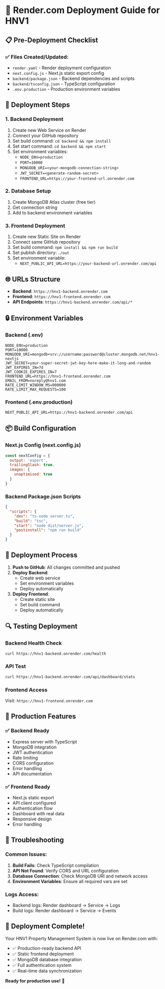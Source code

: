 # 🚀 Render.com Deployment Guide for HNV1

## 📋 **Pre-Deployment Checklist**

### ✅ **Files Created/Updated:**
- `render.yaml` - Render deployment configuration
- `next.config.js` - Next.js static export config
- `backend/package.json` - Backend dependencies and scripts
- `backend/tsconfig.json` - TypeScript configuration
- `.env.production` - Production environment variables

## 🔧 **Deployment Steps**

### **1. Backend Deployment**
1. Create new Web Service on Render
2. Connect your GitHub repository
3. Set build command: `cd backend && npm install`
4. Set start command: `cd backend && npm start`
5. Set environment variables:
   - `NODE_ENV=production`
   - `PORT=10000`
   - `MONGODB_URI=<your-mongodb-connection-string>`
   - `JWT_SECRET=<generate-random-secret>`
   - `FRONTEND_URL=https://your-frontend-url.onrender.com`

### **2. Database Setup**
1. Create MongoDB Atlas cluster (free tier)
2. Get connection string
3. Add to backend environment variables

### **3. Frontend Deployment**
1. Create new Static Site on Render
2. Connect same GitHub repository
3. Set build command: `npm install && npm run build`
4. Set publish directory: `./out`
5. Set environment variable:
   - `NEXT_PUBLIC_API_URL=https://your-backend-url.onrender.com/api`

## 🌐 **URLs Structure**
- **Backend**: `https://hnv1-backend.onrender.com`
- **Frontend**: `https://hnv1-frontend.onrender.com`
- **API Endpoints**: `https://hnv1-backend.onrender.com/api/*`

## 🔒 **Environment Variables**

### **Backend (.env)**
```
NODE_ENV=production
PORT=10000
MONGODB_URI=mongodb+srv://username:password@cluster.mongodb.net/hnv1-nextjs
JWT_SECRET=your-super-secret-jwt-key-here-make-it-long-and-random
JWT_EXPIRES_IN=7d
JWT_COOKIE_EXPIRES_IN=7
FRONTEND_URL=https://hnv1-frontend.onrender.com
EMAIL_FROM=noreply@hnv1.com
RATE_LIMIT_WINDOW_MS=900000
RATE_LIMIT_MAX_REQUESTS=100
```

### **Frontend (.env.production)**
```
NEXT_PUBLIC_API_URL=https://hnv1-backend.onrender.com/api
```

## 📦 **Build Configuration**

### **Next.js Config (next.config.js)**
```javascript
const nextConfig = {
  output: 'export',
  trailingSlash: true,
  images: {
    unoptimized: true
  }
}
```

### **Backend Package.json Scripts**
```json
{
  "scripts": {
    "dev": "ts-node server.ts",
    "build": "tsc",
    "start": "node dist/server.js",
    "postinstall": "npm run build"
  }
}
```

## 🚀 **Deployment Process**

1. **Push to GitHub**: All changes committed and pushed
2. **Deploy Backend**: 
   - Create web service
   - Set environment variables
   - Deploy automatically
3. **Deploy Frontend**:
   - Create static site
   - Set build command
   - Deploy automatically

## 🔍 **Testing Deployment**

### **Backend Health Check**
```bash
curl https://hnv1-backend.onrender.com/health
```

### **API Test**
```bash
curl https://hnv1-backend.onrender.com/api/dashboard/stats
```

### **Frontend Access**
Visit: `https://hnv1-frontend.onrender.com`

## 🎯 **Production Features**

### ✅ **Backend Ready**
- Express server with TypeScript
- MongoDB integration
- JWT authentication
- Rate limiting
- CORS configuration
- Error handling
- API documentation

### ✅ **Frontend Ready**
- Next.js static export
- API client configured
- Authentication flow
- Dashboard with real data
- Responsive design
- Error handling

## 🔧 **Troubleshooting**

### **Common Issues:**
1. **Build Fails**: Check TypeScript compilation
2. **API Not Found**: Verify CORS and URL configuration
3. **Database Connection**: Check MongoDB URI and network access
4. **Environment Variables**: Ensure all required vars are set

### **Logs Access:**
- Backend logs: Render dashboard → Service → Logs
- Build logs: Render dashboard → Service → Events

## 🎉 **Deployment Complete!**

Your HNV1 Property Management System is now live on Render.com with:
- ✅ Production-ready backend API
- ✅ Static frontend deployment
- ✅ MongoDB database integration
- ✅ Full authentication system
- ✅ Real-time data synchronization

**Ready for production use!** 🚀